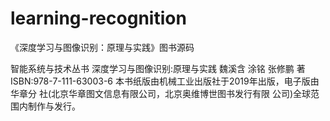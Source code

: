 # learning-recognition
《深度学习与图像识别：原理与实践》图书源码

智能系统与技术丛书
深度学习与图像识别:原理与实践
魏溪含 涂铭 张修鹏 著 
ISBN:978-7-111-63003-6
本书纸版由机械工业出版社于2019年出版，电子版由华章分 社(北京华章图文信息有限公司，北京奥维博世图书发行有限 公司)全球范围内制作与发行。
